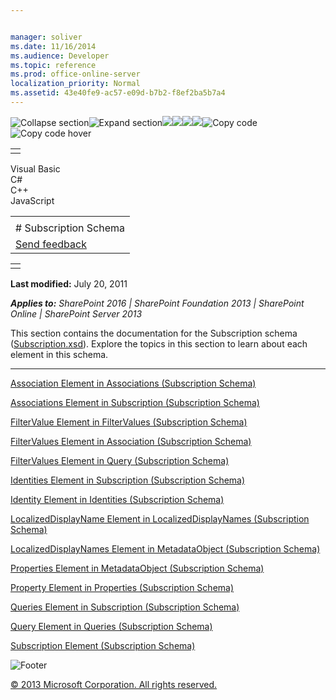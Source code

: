 ```yaml
---


manager: soliver
ms.date: 11/16/2014
ms.audience: Developer
ms.topic: reference
ms.prod: office-online-server
localization_priority: Normal
ms.assetid: 43e40fe9-ac57-e09d-b7b2-f8ef2ba5b7a4
---
```


![Collapse
section](../icons/collapse_all.gif "Collapse section")![Expand
section](../icons/expand_all.gif "Expand section")![](../icons/collapse_all.gif)![](../icons/expand_all.gif)![](../icons/dropdown.gif)![](../icons/dropdownHover.gif)![Copy
code](../icons/copycode.gif "Copy code")![Copy code
hover](../icons/copycodeHighlight.gif "Copy code hover")
<table>
<tbody>
<tr class="odd">
<td align="left"></td>
</tr>
</tbody>
</table>

Visual Basic  
C\#  
C++  
JavaScript  

<table>
<tbody>
<tr class="odd">
<td align="left"><span id="runningHeaderText"></span></td>
</tr>
<tr class="even">
<td align="left"># Subscription Schema</td>
</tr>
<tr class="odd">
<td align="left"><span id="headfeedbackarea" class="feedbackhead"><a href="javascript:SubmitFeedback(&#39;docthis@Microsoft.com&#39;,&#39;&#39;,&#39;&#39;,&#39;&#39;,&#39;1.0.18082.1225&#39;,&#39;%0\dThank%20you%20for%20your%20feedback.%20The%20developer%20writing%20teams%20use%20your%20feedback%20to%20improve%20documentation.%20While%20we%20are%20reviewing%20your%20feedback,%20we%20may%20send%20you%20e-mail%20to%20ask%20for%20clarification%20or%20feedback%20on%20a%20solution.%20We%20do%20not%20use%20your%20e-mail%20address%20for%20any%20other%20purpose%20and%20we%20delete%20it%20after%20we%20finish%20our%20review.%0\AFor%20further%20information%20about%20the%20privacy%20policies%20of%20Microsoft,%20please%20see%20http://privacy.microsoft.com/en-us/default.aspx.%0\A%0\d&#39;,&#39;Customer%20feedback&#39;);">Send feedback</a></span></td>
</tr>
</tbody>
</table>

<table>
<colgroup>
<col width="100%" />
</colgroup>
<tbody>
<tr class="odd">
<td align="left"></td>
</tr>
</tbody>
</table>

**Last modified:** July 20, 2011

***Applies to:** SharePoint 2016 | SharePoint Foundation 2013 |
SharePoint Online | SharePoint Server 2013*

This section contains the documentation for the <span
class="keyword">Subscription</span> schema
([Subscription.xsd](http://schemas.microsoft.com/office/2006/03/BusinessDataCatalog)).
Explore the topics in this section to learn about each element in this
schema.


--------------------------------------------------------------------------------------------------------------------------------------------------------------------------------------------------------------

<span sdata="link">[Association Element in Associations (Subscription
Schema)](association-element-in-associations-subscription-schema.htm)</span>

<span sdata="link">[Associations Element in Subscription (Subscription
Schema)](associations-element-in-subscription-subscription-schema.htm)</span>

<span sdata="link">[FilterValue Element in FilterValues (Subscription
Schema)](filtervalue-element-in-filtervalues-subscription-schema.htm)</span>

<span sdata="link">[FilterValues Element in Association (Subscription
Schema)](filtervalues-element-in-association-subscription-schema.htm)</span>

<span sdata="link">[FilterValues Element in Query (Subscription
Schema)](filtervalues-element-in-query-subscription-schema.htm)</span>

<span sdata="link">[Identities Element in Subscription (Subscription
Schema)](identities-element-in-subscription-subscription-schema.htm)</span>

<span sdata="link">[Identity Element in Identities (Subscription
Schema)](identity-element-in-identities-subscription-schema.htm)</span>

<span sdata="link">[LocalizedDisplayName Element in
LocalizedDisplayNames (Subscription
Schema)](localizeddisplayname-element-in-localizeddisplaynames-subscription-schema.htm)</span>

<span sdata="link">[LocalizedDisplayNames Element in MetadataObject
(Subscription Schema)](localizeddisplaynames-element-in-metadataobject-subscription-schema.htm)</span>

<span sdata="link">[Properties Element in MetadataObject (Subscription
Schema)](properties-element-in-metadataobject-subscription-schema.htm)</span>

<span sdata="link">[Property Element in Properties (Subscription
Schema)](property-element-in-properties-subscription-schema.htm)</span>

<span sdata="link">[Queries Element in Subscription (Subscription
Schema)](queries-element-in-subscription-subscription-schema.htm)</span>

<span sdata="link">[Query Element in Queries (Subscription
Schema)](query-element-in-queries-subscription-schema.htm)</span>

<span sdata="link">[Subscription Element (Subscription
Schema)](subscription-element-subscription-schema.htm)</span>

![Footer](../icons/footer.gif "Footer")

[© 2013 Microsoft Corporation. All rights
reserved.](office-2013-documentation-copyright-notice.htm)



